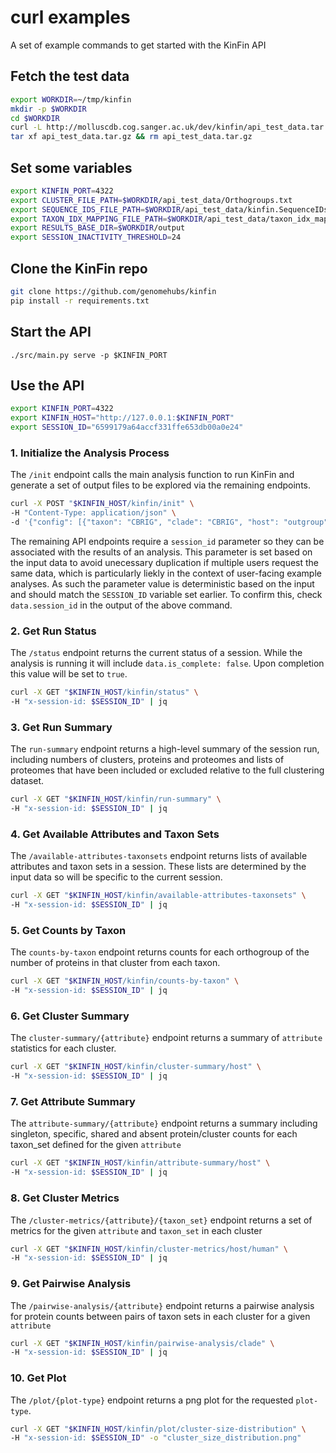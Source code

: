 # curl examples

A set of example commands to get started with the KinFin API

## Fetch the test data

```bash
export WORKDIR=~/tmp/kinfin
mkdir -p $WORKDIR
cd $WORKDIR
curl -L http://molluscdb.cog.sanger.ac.uk/dev/kinfin/api_test_data.tar.gz > api_test_data.tar.gz
tar xf api_test_data.tar.gz && rm api_test_data.tar.gz
```

## Set some variables

```bash
export KINFIN_PORT=4322
export CLUSTER_FILE_PATH=$WORKDIR/api_test_data/Orthogroups.txt
export SEQUENCE_IDS_FILE_PATH=$WORKDIR/api_test_data/kinfin.SequenceIDs.txt
export TAXON_IDX_MAPPING_FILE_PATH=$WORKDIR/api_test_data/taxon_idx_mapping.json
export RESULTS_BASE_DIR=$WORKDIR/output
export SESSION_INACTIVITY_THRESHOLD=24
```

## Clone the KinFin repo

```bash
git clone https://github.com/genomehubs/kinfin
pip install -r requirements.txt
```

## Start the API
```
./src/main.py serve -p $KINFIN_PORT
```


## Use the API

```bash
export KINFIN_PORT=4322
export KINFIN_HOST="http://127.0.0.1:$KINFIN_PORT"
export SESSION_ID="6599179a64accf331ffe653db00a0e24"
```

### 1. Initialize the Analysis Process

The `/init` endpoint calls the main analysis function to run KinFin and generate a set of output files to be explored via the remaining endpoints.

```bash
curl -X POST "$KINFIN_HOST/kinfin/init" \
-H "Content-Type: application/json" \
-d '{"config": [{"taxon": "CBRIG", "clade": "CBRIG", "host": "outgroup"}, {"taxon": "DMEDI", "clade": "DMEDI", "host": "human"}, {"taxon": "LSIGM", "clade": "n16", "host": "other"}, {"taxon": "AVITE", "clade": "n16", "host": "other"}, {"taxon": "CELEG", "clade": "CELEG", "host": "outgroup"}, {"taxon": "EELAP", "clade": "n16", "host": "other"}, {"taxon": "OOCHE2", "clade": "OOCHE2", "host": "other"}, {"taxon": "OFLEX", "clade": "n11", "host": "other"}, {"taxon": "LOA2", "clade": "n15", "host": "human"}, {"taxon": "SLABI", "clade": "SLABI", "host": "other"}, {"taxon": "BMALA", "clade": "n15", "host": "human"}, {"taxon": "DIMMI", "clade": "n11", "host": "other"}, {"taxon": "WBANC2", "clade": "n15", "host": "human"}, {"taxon": "TCALL", "clade": "TCALL", "host": "other"}, {"taxon": "OOCHE1", "clade": "n11", "host": "other"}, {"taxon": "BPAHA", "clade": "n15", "host": "other"}, {"taxon": "OVOLV", "clade": "n11", "host": "human"}, {"taxon": "WBANC1", "clade": "WBANC1", "host": "human"}, {"taxon": "LOA1", "clade": "LOA1", "host": "human"}]}' | jq
```

The remaining API endpoints require a `session_id` parameter so they can be associated with the results of an analysis. This parameter is set based on the input data to avoid unecessary duplication if multiple users request the same data, which is particularly liekly in the context of user-facing example analyses. As such the parameter value is deterministic based on the input and should match the `SESSION_ID` variable set earlier. To confirm this, check `data.session_id` in the output of the above command.

### 2. Get Run Status

The `/status` endpoint returns the current status of a session. While the analysis is running it will include `data.is_complete: false`. Upon completion this value will be set to `true`.

```bash
curl -X GET "$KINFIN_HOST/kinfin/status" \
-H "x-session-id: $SESSION_ID" | jq
```

### 3. Get Run Summary

The `run-summary` endpoint returns a high-level summary of the session run, including numbers of clusters, proteins and proteomes and lists of proteomes that have been included or excluded relative to the full clustering dataset.

```bash
curl -X GET "$KINFIN_HOST/kinfin/run-summary" \
-H "x-session-id: $SESSION_ID" | jq
```

### 4. Get Available Attributes and Taxon Sets

The `/available-attributes-taxonsets` endpoint returns lists of available attributes and taxon sets in a session. These lists are determined by the input data so will be specific to the current session.

```bash
curl -X GET "$KINFIN_HOST/kinfin/available-attributes-taxonsets" \
-H "x-session-id: $SESSION_ID" | jq
```

### 5. Get Counts by Taxon

The `counts-by-taxon` endpoint returns counts for each orthogroup of the number of proteins in that cluster from each taxon.

```bash
curl -X GET "$KINFIN_HOST/kinfin/counts-by-taxon" \
-H "x-session-id: $SESSION_ID" | jq
```

### 6. Get Cluster Summary

The `cluster-summary/{attribute}` endpoint returns a summary of `attribute` statistics for each cluster.

```bash
curl -X GET "$KINFIN_HOST/kinfin/cluster-summary/host" \
-H "x-session-id: $SESSION_ID" | jq
```

### 7. Get Attribute Summary

The `attribute-summary/{attribute}` endpoint returns a summary including singleton, specific, shared and absent protein/cluster counts for each taxon_set defined for the given `attribute`

```bash
curl -X GET "$KINFIN_HOST/kinfin/attribute-summary/host" \
-H "x-session-id: $SESSION_ID" | jq
```

### 8. Get Cluster Metrics

The `/cluster-metrics/{attribute}/{taxon_set}` endpoint returns a set of metrics for the given `attribute` and `taxon_set` in each cluster

```bash
curl -X GET "$KINFIN_HOST/kinfin/cluster-metrics/host/human" \
-H "x-session-id: $SESSION_ID" | jq
```

### 9. Get Pairwise Analysis

The `/pairwise-analysis/{attribute}` endpoint returns a pairwise analysis for protein counts between pairs of taxon sets in each cluster for a given `attribute`

```bash
curl -X GET "$KINFIN_HOST/kinfin/pairwise-analysis/clade" \
-H "x-session-id: $SESSION_ID" | jq
```

### 10. Get Plot

The `/plot/{plot-type}` endpoint returns a png plot for the requested `plot-type`.

```bash
curl -X GET "$KINFIN_HOST/kinfin/plot/cluster-size-distribution" \
-H "x-session-id: $SESSION_ID" -o "cluster_size_distribution.png"
```
